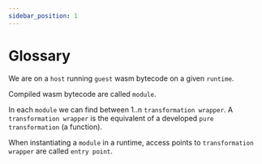 ```yaml
---
sidebar_position: 1
---
```


# Glossary

We are on a `host` running `guest` wasm bytecode on a given `runtime`.

Compiled wasm bytecode are called `module`.

In each `module` we can find between 1..n `transformation wrapper`. A `transformation wrapper` is the
equivalent of a developed `pure transformation` (a function).

When instantiating a `module` in a runtime, access points to `transformation wrapper` are called
`entry point`.
